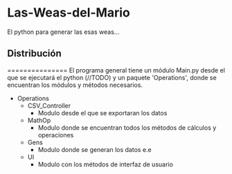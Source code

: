 # Las-Weas-del-Mario
El python para generar las esas weas...

## Distribución
===============
El programa general tiene un módulo Main.py desde el que se ejecutará el python (//TODO) y un paquete 'Operations',
donde se encuentran los módulos y métodos necesarios.
- Operations
  - CSV_Controller
      - Modulo desde el que se exportaran los datos
  - MathOp
      - Modulo donde se encuentran todos los métodos de cálculos y operaciones
  - Gens
      - Modulo donde se generan los datos e.e
  - UI
      - Modulo con los métodos de interfaz de usuario
